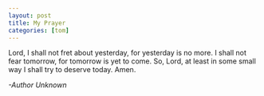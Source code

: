```yaml
---
layout: post
title: My Prayer
categories: [tom]
---
```


Lord, I shall not fret about yesterday, for yesterday is no more.  I shall not
fear tomorrow, for tomorrow is yet to come.  So, Lord, at least in some small
way I shall try to deserve today.  Amen.

_-Author Unknown_
